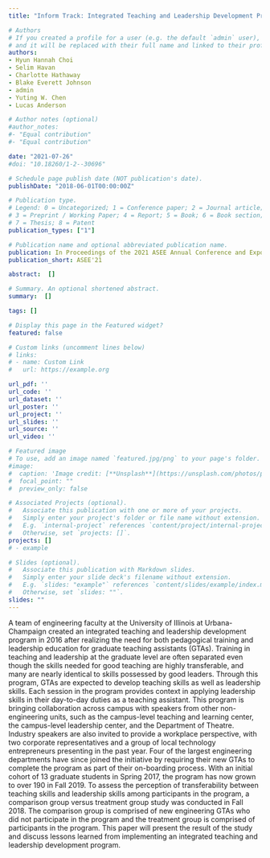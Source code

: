 ```yaml
---
title: "Inform Track: Integrated Teaching and Leadership Development Program for Graduate Teaching Assistants"

# Authors
# If you created a profile for a user (e.g. the default `admin` user), write the username (folder name) here 
# and it will be replaced with their full name and linked to their profile.
authors:
- Hyun Hannah Choi
- Selim Havan
- Charlotte Hathaway
- Blake Everett Johnson
- admin
- Yuting W. Chen
- Lucas Anderson

# Author notes (optional)
#author_notes:
#- "Equal contribution"
#- "Equal contribution"

date: "2021-07-26"
#doi: "10.18260/1-2--30696"

# Schedule page publish date (NOT publication's date).
publishDate: "2018-06-01T00:00:00Z"

# Publication type.
# Legend: 0 = Uncategorized; 1 = Conference paper; 2 = Journal article;
# 3 = Preprint / Working Paper; 4 = Report; 5 = Book; 6 = Book section;
# 7 = Thesis; 8 = Patent
publication_types: ["1"]

# Publication name and optional abbreviated publication name.
publication: In Proceedings of the 2021 ASEE Annual Conference and Exposition
publication_short: ASEE'21

abstract:  []

# Summary. An optional shortened abstract.
summary:  []

tags: []

# Display this page in the Featured widget?
featured: false

# Custom links (uncomment lines below)
# links:
# - name: Custom Link
#   url: https://example.org

url_pdf: ''
url_code: ''
url_dataset: ''
url_poster: ''
url_project: ''
url_slides: ''
url_source: ''
url_video: ''

# Featured image
# To use, add an image named `featured.jpg/png` to your page's folder. 
#image:
#  caption: 'Image credit: [**Unsplash**](https://unsplash.com/photos/pLCdAaMFLTE)'
#  focal_point: ""
#  preview_only: false

# Associated Projects (optional).
#   Associate this publication with one or more of your projects.
#   Simply enter your project's folder or file name without extension.
#   E.g. `internal-project` references `content/project/internal-project/index.md`.
#   Otherwise, set `projects: []`.
projects: []
# - example

# Slides (optional).
#   Associate this publication with Markdown slides.
#   Simply enter your slide deck's filename without extension.
#   E.g. `slides: "example"` references `content/slides/example/index.md`.
#   Otherwise, set `slides: ""`.
slides: ""
---
```


A team of engineering faculty at the University of Illinois at Urbana-Champaign created an
integrated teaching and leadership development program in 2016 after realizing the need for
both pedagogical training and leadership education for graduate teaching assistants (GTAs).
Training in teaching and leadership at the graduate level are often separated even though
the skills needed for good teaching are highly transferable, and many are nearly identical
to skills possessed by good leaders. Through this program, GTAs are expected to develop
teaching skills as well as leadership skills. Each session in the program provides context in
applying leadership skills in their day-to-day duties as a teaching assistant. This program
is bringing collaboration across campus with speakers from other non-engineering units,
such as the campus-level teaching and learning center, the campus-level leadership center,
and the Department of Theatre. Industry speakers are also invited to provide a workplace
perspective, with two corporate representatives and a group of local technology entrepreneurs
presenting in the past year. Four of the largest engineering departments have since joined the
initiative by requiring their new GTAs to complete the program as part of their on-boarding
process. With an initial cohort of 13 graduate students in Spring 2017, the program has now
grown to over 190 in Fall 2019. To assess the perception of transferability between teaching
skills and leadership skills among participants in the program, a comparison group versus
treatment group study was conducted in Fall 2018. The comparison group is comprised of
new engineering GTAs who did not participate in the program and the treatment group
is comprised of participants in the program. This paper will present the result of the
study and discuss lessons learned from implementing an integrated teaching and leadership
development program.
